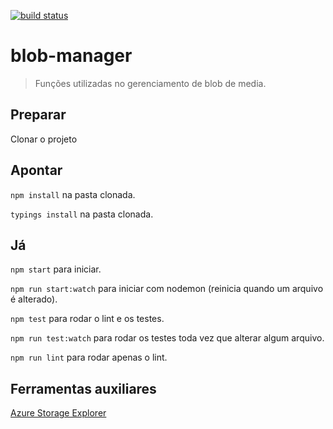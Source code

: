 [![build status](https://gitlab.com/squidit/blob-manager/badges/master/build.svg)](https://gitlab.com/squidit/blob-manager/commits/master)

# blob-manager
> Funções utilizadas no gerenciamento de blob de media.

## Preparar
Clonar o projeto

## Apontar
`npm install` na pasta clonada.

`typings install` na pasta clonada.

## Já

`npm start` para iniciar.

`npm run start:watch` para iniciar com nodemon (reinicia quando um arquivo é alterado).

`npm test` para rodar o lint e os testes.

`npm run test:watch` para rodar os testes toda vez que alterar algum arquivo.

`npm run lint` para rodar apenas o lint.

## Ferramentas auxiliares

[Azure Storage Explorer](http://storageexplorer.com/)
